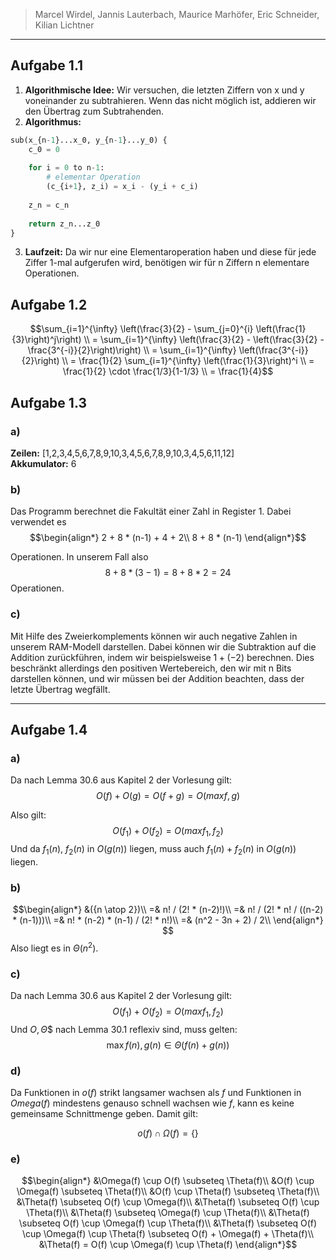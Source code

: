 

> Marcel Wirdel, Jannis Lauterbach, Maurice Marhöfer, Eric Schneider, Kilian Lichtner

---

## Aufgabe 1.1
1. **Algorithmische Idee:** Wir versuchen, die letzten Ziffern von x und y voneinander zu subtrahieren. Wenn das nicht möglich ist, addieren wir den Übertrag zum Subtrahenden.
2. **Algorithmus:**
```python
sub(x_{n-1}...x_0, y_{n-1}...y_0) {
    c_0 = 0
    
    for i = 0 to n-1:
        # elementar Operation
        (c_{i+1}, z_i) = x_i - (y_i + c_i)
    
    z_n = c_n
    
    return z_n...z_0
}
```

3.  **Laufzeit:** Da wir nur eine Elementaroperation haben und diese für jede Ziffer 1-mal aufgerufen wird, benötigen wir für n Ziffern n elementare Operationen.

## Aufgabe 1.2

$$\sum_{i=1}^{\infty} \left(\frac{3}{2} - \sum_{j=0}^{i} \left(\frac{1}{3}\right)^j\right) \\
= \sum_{i=1}^{\infty} \left(\frac{3}{2} - \left(\frac{3}{2} - \frac{3^{-i}}{2}\right)\right) \\
= \sum_{i=1}^{\infty} \left(\frac{3^{-i}}{2}\right) \\
= \frac{1}{2} \sum_{i=1}^{\infty} \left(\frac{1}{3}\right)^i \\
= \frac{1}{2} \cdot \frac{1/3}{1-1/3} \\
= \frac{1}{4}$$

## Aufgabe 1.3

### a)

**Zeilen:** [1,2,3,4,5,6,7,8,9,10,3,4,5,6,7,8,9,10,3,4,5,6,11,12]  
**Akkumulator:** 6

### b)

Das Programm berechnet die Fakultät einer Zahl in Register 1. Dabei verwendet es
$$\begin{align*}
2 + 8 * (n-1) + 4 + 2\\
8 + 8 * (n-1)
\end{align*}$$

Operationen. In unserem Fall also
$$8 + 8 * (3-1) = 8 + 8 * 2 = 24$$
Operationen.

### c)

Mit Hilfe des Zweierkomplements können wir auch negative Zahlen in unserem RAM-Modell darstellen. Dabei können wir die Subtraktion auf die Addition zurückführen, indem wir beispielsweise $1 + (-2)$ berechnen. Dies beschränkt allerdings den positiven Wertebereich, den wir mit n Bits darstellen können, und wir müssen bei der Addition beachten, dass der letzte Übertrag wegfällt.

---

## Aufgabe 1.4

### a)

Da nach Lemma 30.6 aus Kapitel 2 der Vorlesung gilt:
$$O(f) + O(g) = O(f + g) = O(max{f, g})$$

Also gilt: 
$$O(f_1) + O(f_2) = O(max{f_1, f_2})$$
Und da $f_1(n)$, $f_2(n)$ in $O(g(n))$ liegen, muss auch $f_1(n) + f_2(n)$ in $O(g(n))$ liegen.

### b)

$$\begin{align*}
&({n \atop 2})\\
=& n! / (2! * (n-2)!)\\
=& n! / (2! * n! / ((n-2) * (n-1)))\\
=& n! * (n-2) * (n-1) / (2! * n!)\\
=& (n^2 - 3n + 2) / 2\\
\end{align*}
$$
Also liegt es in $\Theta(n^2)$.

### c)

Da nach Lemma 30.6 aus Kapitel 2 der Vorlesung gilt:
$$O(f_1) + O(f_2) = O(max{f_1, f_2})$$
Und $O, \Theta$$ nach Lemma 30.1 reflexiv sind, muss gelten:
$$\max{f(n), g(n)} \in \Theta(f(n) + g(n))$$
### d)

Da Funktionen in $o(f)$ strikt langsamer wachsen als $f$ und Funktionen in $Omega(f)$ mindestens genauso schnell wachsen wie $f$, kann es keine gemeinsame Schnittmenge geben. Damit gilt:

$$o(f) \cap \Omega(f) = \lbrace\rbrace$$
### e)

$$\begin{align*}
&\Omega(f) \cup O(f) \subseteq \Theta(f)\\
&O(f) \cup \Omega(f) \subseteq \Theta(f)\\
&O(f) \cup \Theta(f) \subseteq \Theta(f)\\
&\Theta(f) \subseteq O(f) \cup \Omega(f)\\
&\Theta(f) \subseteq O(f) \cup \Theta(f)\\
&\Theta(f) \subseteq \Omega(f) \cup \Theta(f)\\
&\Theta(f) \subseteq O(f) \cup \Omega(f) \cup \Theta(f)\\
&\Theta(f) \subseteq O(f) \cup \Omega(f) \cup \Theta(f) \subseteq O(f) + \Omega(f) + \Theta(f)\\
&\Theta(f) = O(f) \cup \Omega(f) \cup \Theta(f)
\end{align*}$$
